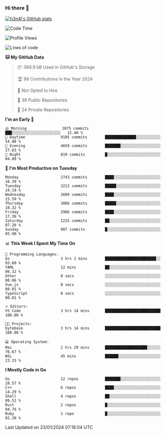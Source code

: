 ### Hi there 👋

[![h3n4l's GitHub stats](https://github-readme-stats.vercel.app/api?username=h3n4l&count_private=true&show_icons=true&theme=radical)](https://github.com/h3n4l/github-readme-stats)

<!--START_SECTION:waka-->
![Code Time](http://img.shields.io/badge/Code%20Time-1%2C832%20hrs%2053%20mins-blue)

![Profile Views](http://img.shields.io/badge/Profile%20Views-25-blue)

![Lines of code](https://img.shields.io/badge/From%20Hello%20World%20I%27ve%20Written-4.9%20million%20lines%20of%20code-blue)

**🐱 My GitHub Data** 

> 📦 369.9 kB Used in GitHub's Storage 
 > 
> 🏆 98 Contributions in the Year 2024
 > 
> 🚫 Not Opted to Hire
 > 
> 📜 39 Public Repositories 
 > 
> 🔑 24 Private Repositories 
 > 
**I'm an Early 🐤** 

```text
🌞 Morning                2075 commits        ███░░░░░░░░░░░░░░░░░░░░░░   12.40 % 
🌆 Daytime                9185 commits        ██████████████░░░░░░░░░░░   54.88 % 
🌃 Evening                4659 commits        ███████░░░░░░░░░░░░░░░░░░   27.83 % 
🌙 Night                  819 commits         █░░░░░░░░░░░░░░░░░░░░░░░░   04.89 % 
```
📅 **I'm Most Productive on Tuesday** 

```text
Monday                   2743 commits        ████░░░░░░░░░░░░░░░░░░░░░   16.39 % 
Tuesday                  3212 commits        █████░░░░░░░░░░░░░░░░░░░░   19.19 % 
Wednesday                2609 commits        ████░░░░░░░░░░░░░░░░░░░░░   15.59 % 
Thursday                 3066 commits        █████░░░░░░░░░░░░░░░░░░░░   18.32 % 
Friday                   2906 commits        ████░░░░░░░░░░░░░░░░░░░░░   17.36 % 
Saturday                 1215 commits        ██░░░░░░░░░░░░░░░░░░░░░░░   07.26 % 
Sunday                   987 commits         █░░░░░░░░░░░░░░░░░░░░░░░░   05.90 % 
```


📊 **This Week I Spent My Time On** 

```text
💬 Programming Languages: 
Go                       3 hrs 2 mins        ███████████████████████░░   93.60 % 
YAML                     12 mins             ██░░░░░░░░░░░░░░░░░░░░░░░   06.32 % 
Other                    0 secs              ░░░░░░░░░░░░░░░░░░░░░░░░░   00.06 % 
Vue.js                   0 secs              ░░░░░░░░░░░░░░░░░░░░░░░░░   00.01 % 
TypeScript               0 secs              ░░░░░░░░░░░░░░░░░░░░░░░░░   00.01 % 

🔥 Editors: 
VS Code                  3 hrs 14 mins       █████████████████████████   100.00 % 

🐱‍💻 Projects: 
bytebase                 3 hrs 14 mins       █████████████████████████   100.00 % 

💻 Operating System: 
Mac                      2 hrs 29 mins       ███████████████████░░░░░░   76.67 % 
WSL                      45 mins             ██████░░░░░░░░░░░░░░░░░░░   23.33 % 
```

**I Mostly Code in Go** 

```text
Go                       12 repos            ███████░░░░░░░░░░░░░░░░░░   28.57 % 
C++                      6 repos             ████░░░░░░░░░░░░░░░░░░░░░   14.29 % 
Shell                    4 repos             ██░░░░░░░░░░░░░░░░░░░░░░░   09.52 % 
Rust                     2 repos             █░░░░░░░░░░░░░░░░░░░░░░░░   04.76 % 
Ruby                     1 repo              █░░░░░░░░░░░░░░░░░░░░░░░░   02.38 % 
```




 Last Updated on 23/01/2024 07:18:04 UTC
<!--END_SECTION:waka-->

